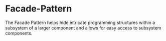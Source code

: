 # Facade-Pattern
The Facade Pattern helps hide intricate programming structures within a subsystem of a larger component and allows for easy access to subsystem components.
